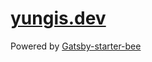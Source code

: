 # [yungis.dev](https://yungis.dev)

Powered by [Gatsby-starter-bee](https://github.com/JaeYeopHan/gatsby-starter-bee)
